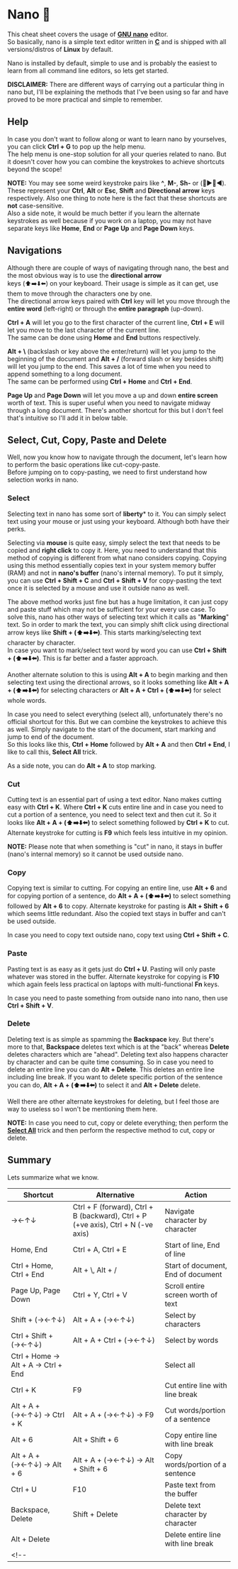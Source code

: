 <!-- markdownlint-disable MD033 MD041 -->
# Nano :pencil:

This cheat sheet covers the usage of [**GNU nano**](https://www.nano-editor.org/) editor.<br>So basically, nano is a simple text editor written in [**C**](https://en.wikipedia.org/wiki/C_%28programming_language%29) and is shipped with all versions/distros of **Linux** by default.

Nano is installed by default, simple to use and is probably the easiest to learn from all command line editors, so lets get started.

**DISCLAIMER:** There are different ways of carrying out a particular thing in nano but, I'll be explaining the methods that I've been using so far and have proved to be more practical and simple to remember.

## Help

In case you don't want to follow along or want to learn nano by yourselves, you can click **Ctrl + G** to pop up the help menu.<br>The help menu is one-stop solution for all your queries related to nano. But it doesn't cover how you can combine the keystrokes to achieve shortcuts beyond the scope!

**NOTE:** You may see some weird keystroke pairs like **^**, **M-**, **Sh-** or (:arrow_up_small::arrow_forward::arrow_down_small::arrow_backward:).<br>These represent your **Ctrl**, **Alt** or **Esc**, **Shift** and **Directional arrow** keys respectively. Also one thing to note here is the fact that these shortcuts are **not** case-sensitive.<br>Also a side note, it would be much better if you learn the alternate keystrokes as well because if you work on a laptop, you may not have separate keys like **Home**, **End** or **Page Up** and **Page Down** keys.

## Navigations

Although there are couple of ways of navigating through nano, the best and the most obvious way is to use the **directional arrow**<br>keys (:arrow_up::arrow_right::arrow_down::arrow_left:) on your keyboard. Their usage is simple as it can get, use them to move through the characters one by one.<br>The directional arrow keys paired with **Ctrl** key will let you move through the **entire word** (left-right) or through the **entire paragraph** (up-down).

**Ctrl + A** will let you go to the first character of the current line, **Ctrl + E** will let you move to the last character of the current line.<br>The same can be done using **Home** and **End** buttons respectively.

**Alt + \\** (backslash or key above the enter/return) will let you jump to the beginning of the document and **Alt + /** (forward slash or key besides shift) will let you jump to the end. This saves a lot of time when you need to append something to a long document.<br>The same can be performed using **Ctrl + Home** and **Ctrl + End**.

**Page Up** and **Page Down** will let you move a up and down **entire screen** worth of text. This is super useful when you need to navigate midway through a long document. There's another shortcut for this but I don't feel that's intuitive so I'll add it in below table.

## Select, Cut, Copy, Paste and Delete

Well, now you know how to navigate through the document, let's learn how to perform the basic operations like cut-copy-paste.<br>Before jumping on to copy-pasting, we need to first understand how selection works in nano.

### Select

Selecting text in nano has some sort of **liberty*** to it. You can simply select text using your mouse or just using your keyboard. Although both have their perks.

Selecting via **mouse** is quite easy, simply select the text that needs to be copied and **right click** to copy it. Here, you need to understand that this method of copying is different from what nano considers copying. Copying using this method essentially copies text in your system memory buffer (RAM) and not in **nano's buffer** (nano's internal memory). To put it simply, you can use **Ctrl + Shift + C** and **Ctrl + Shift + V** for copy-pasting the text once it is selected by a mouse and use it outside nano as well.

The above method works just fine but has a huge limitation, it can just copy and paste stuff which may not be sufficient for your every use case. To solve this, nano has other ways of selecting text which it calls as "**Marking**" text. So in order to mark the text, you can simply shift click using directional arrow keys like **Shift + (:arrow_up::arrow_right::arrow_down::arrow_left:)**. This starts marking/selecting text character by character.<br>In case you want to mark/select text word by word you can use **Ctrl + Shift + (:arrow_up::arrow_right::arrow_down::arrow_left:)**. This is far better and a faster approach.

Another alternate solution to this is using **Alt + A** to begin marking and then selecting text using the directional arrows, so it looks something like **Alt + A + (:arrow_up::arrow_right::arrow_down::arrow_left:)** for selecting characters or **Alt + A + Ctrl + (:arrow_up::arrow_right::arrow_down::arrow_left:)** for select whole words.

In case you need to select everything (select all), unfortunately there's no official shortcut for this. But we can combine the keystrokes to achieve this as well. Simply navigate to the start of the document, start marking and jump to end of the document.<br>So this looks like this, **Ctrl + Home** followed by **Alt + A** and then **Ctrl + End**, I like to call this, <a id="select-all">**Select All**</a> trick.

As a side note, you can do **Alt + A** to stop marking.

### Cut

Cutting text is an essential part of using a text editor. Nano makes cutting easy with **Ctrl + K**. Where **Ctrl + K** cuts entire line and in case you need to cut a portion of a sentence, you need to select text and then cut it. So it looks like **Alt + A + (:arrow_up::arrow_right::arrow_down::arrow_left:)** to select something followed by **Ctrl + K** to cut. Alternate keystroke for cutting is **F9** which feels less intuitive in my opinion.

**NOTE:** Please note that when something is "cut" in nano, it stays in buffer (nano's internal memory) so it cannot be used outside nano.

### Copy

Copying text is similar to cutting. For copying an entire line, use **Alt + 6** and for copying portion of a sentence, do **Alt + A + (:arrow_up::arrow_right::arrow_down::arrow_left:)** to select something followed by **Alt + 6** to copy. Alternate keystroke for pasting is **Alt + Shift + 6** which seems little redundant. Also the copied text stays in buffer and can't be used outside.

In case you need to copy text outside nano, copy text using **Ctrl + Shift + C**.

### Paste

Pasting text is as easy as it gets just do **Ctrl + U**. Pasting will only paste whatever was stored in the buffer. Alternate keystroke for copying is **F10** which again feels less practical on laptops with multi-functional **Fn** keys.

In case you need to paste something from outside nano into nano, then use **Ctrl + Shift + V**.

### Delete

Deleting text is as simple as spamming the **Backspace** key. But there's more to that, **Backspace** deletes text which is at the "back" whereas **Delete** deletes characters which are "ahead". Deleting text also happens character by character and can be quite time consuming. So in case you need to delete an entire line you can do **Alt + Delete**. This deletes an entire line including line break. If you want to delete specific portion of the sentence you can do, **Alt + A + (:arrow_up::arrow_right::arrow_down::arrow_left:)** to select it and **Alt + Delete** delete.

Well there are other alternate keystrokes for deleting, but I feel those are way to useless so I won't be mentioning them here.

**NOTE:** In case you need to cut, copy or delete everything; then perform the [**Select All**](#select-all) trick and then perform the respective method to cut, copy or delete.

## Summary

Lets summarize what we know.

| Shortcut | Alternative | Action |
|-|-|-|
| →←↑↓ | Ctrl + F (forward), Ctrl + B (backward), Ctrl + P (+ve axis), Ctrl + N (-ve axis) | Navigate character by character |
| Home, End | Ctrl + A, Ctrl + E | Start of line, End of line |
| Ctrl + Home, Ctrl + End | Alt + \\, Alt + / | Start of document, End of document |
| Page Up, Page Down | Ctrl + Y, Ctrl + V | Scroll entire screen worth of text |
| Shift + (→←↑↓) | Alt + A + (→←↑↓) | Select by characters |
| Ctrl + Shift + (→←↑↓) | Alt + A + Ctrl + (→←↑↓) | Select by words |
| Ctrl + Home → Alt + A → Ctrl + End |  | Select all |
| Ctrl + K | F9 | Cut entire line with line break |
| Alt + A + (→←↑↓) → Ctrl + K | Alt + A + (→←↑↓) → F9 | Cut words/portion of a sentence |
| Alt + 6 | Alt + Shift + 6 | Copy entire line with line break |
| Alt + A + (→←↑↓) → Alt + 6 | Alt + A + (→←↑↓) → Alt + Shift + 6 | Copy words/portion of a sentence |
| Ctrl + U | F10 | Paste text from the buffer |
| Backspace, Delete | Shift + Delete | Delete text character by character |
| Alt + Delete |  | Delete entire line with line break |
<!-- |  |  |  | -->
